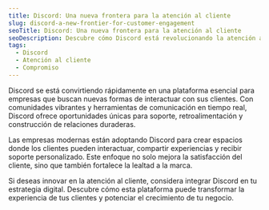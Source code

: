 ```yaml
---
title: Discord: Una nueva frontera para la atención al cliente
slug: discord-a-new-frontier-for-customer-engagement
seoTitle: Discord: Una nueva frontera para la atención al cliente
seoDescription: Descubre cómo Discord está revolucionando la atención al cliente, creando comunidades dinámicas y soporte innovador para empresas modernas.
tags:
  - Discord
  - Atención al cliente
  - Compromiso
---
```


Discord se está convirtiendo rápidamente en una plataforma esencial para empresas que buscan nuevas formas de interactuar con sus clientes. Con comunidades vibrantes y herramientas de comunicación en tiempo real, Discord ofrece oportunidades únicas para soporte, retroalimentación y construcción de relaciones duraderas.

Las empresas modernas están adoptando Discord para crear espacios donde los clientes pueden interactuar, compartir experiencias y recibir soporte personalizado. Este enfoque no solo mejora la satisfacción del cliente, sino que también fortalece la lealtad a la marca.

Si deseas innovar en la atención al cliente, considera integrar Discord en tu estrategia digital. Descubre cómo esta plataforma puede transformar la experiencia de tus clientes y potenciar el crecimiento de tu negocio.
